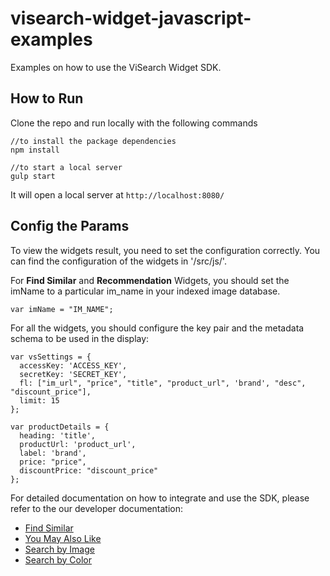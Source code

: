 # visearch-widget-javascript-examples

Examples on how to use the ViSearch Widget SDK.

## How to Run
Clone the repo and run locally with the following commands

```
//to install the package dependencies
npm install

//to start a local server
gulp start
```

It will open a local server at ```http://localhost:8080/```

## Config the Params

To view the widgets result, you need to set the configuration correctly. You can find the configuration of the widgets in '/src/js/'.

For **Find Similar** and **Recommendation** Widgets, you should set the imName to a particular im_name in your indexed image database.

```
var imName = "IM_NAME";
```

For all the widgets, you should configure the key pair and the metadata schema to be used in the display:

```
var vsSettings = {
  accessKey: 'ACCESS_KEY',
  secretKey: 'SECRET_KEY',
  fl: ["im_url", "price", "title", "product_url", 'brand', "desc", "discount_price"],
  limit: 15
};

var productDetails = {
  heading: 'title',
  productUrl: 'product_url',
  label: 'brand',
  price: "price",
  discountPrice: "discount_price"
};
```

For detailed documentation on how to integrate and use the SDK, please refer to the our developer documentation:

- [Find Similar](http://developers.visenze.com/solutions/findsimilar/)
- [You May Also Like](http://developers.visenze.com/solutions/recommendation/)
- [Search by Image](http://developers.visenze.com/solutions/uploadsearch/)
- [Search by Color](http://developers.visenze.com/solutions/colorsearch/)
